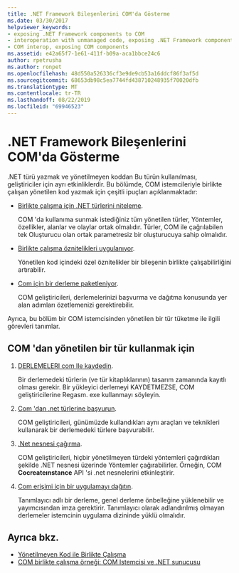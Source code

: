 ```yaml
---
title: .NET Framework Bileşenlerini COM'da Gösterme
ms.date: 03/30/2017
helpviewer_keywords:
- exposing .NET Framework components to COM
- interoperation with unmanaged code, exposing .NET Framework components
- COM interop, exposing COM components
ms.assetid: e42a65f7-1e61-411f-b09a-aca1bbce24c6
author: rpetrusha
ms.author: ronpet
ms.openlocfilehash: 48d550a526336cf3e9de9cb53a16ddcf86f3af5d
ms.sourcegitcommit: 68653db98c5ea7744fd438710248935f70020dfb
ms.translationtype: MT
ms.contentlocale: tr-TR
ms.lasthandoff: 08/22/2019
ms.locfileid: "69946523"
---
```

# <a name="exposing-net-framework-components-to-com"></a>.NET Framework Bileşenlerini COM'da Gösterme

.NET türü yazmak ve yönetilmeyen koddan Bu türün kullanılması, geliştiriciler için ayrı etkinliklerdir. Bu bölümde, COM istemcileriyle birlikte çalışan yönetilen kod yazmak için çeşitli ipuçları açıklanmaktadır:

- [Birlikte çalışma için .NET türlerini niteleme](../../standard/native-interop/qualify-net-types-for-interoperation.md).

     COM 'da kullanıma sunmak istediğiniz tüm yönetilen türler, Yöntemler, özellikler, alanlar ve olaylar ortak olmalıdır. Türler, COM ile çağrılabilen tek Oluşturucu olan ortak parametresiz bir oluşturucuya sahip olmalıdır.

- [Birlikte çalışma öznitelikleri uygulanıyor](../../standard/native-interop/apply-interop-attributes.md).

     Yönetilen kod içindeki özel öznitelikler bir bileşenin birlikte çalışabilirliğini artırabilir.

- [Com için bir derleme paketleniyor](../../../docs/framework/interop/packaging-an-assembly-for-com.md).

     COM geliştiricileri, derlemelerinizi başvurma ve dağıtma konusunda yer alan adımları özetlemenizi gerektirebilir.

 Ayrıca, bu bölüm bir COM istemcisinden yönetilen bir tür tüketme ile ilgili görevleri tanımlar.

## <a name="to-consume-a-managed-type-from-com"></a>COM 'dan yönetilen bir tür kullanmak için

1. [DERLEMELERI com Ile kaydedin](../../../docs/framework/interop/registering-assemblies-with-com.md).

     Bir derlemedeki türlerin (ve tür kitaplıklarının) tasarım zamanında kayıtlı olması gerekir. Bir yükleyici derlemeyi KAYDETMEZSE, COM geliştiricilerine Regasm. exe kullanmayı söyleyin.

2. [Com 'dan .net türlerine başvurun](../../../docs/framework/interop/how-to-reference-net-types-from-com.md).

     COM geliştiricileri, günümüzde kullandıkları aynı araçları ve teknikleri kullanarak bir derlemedeki türlere başvurabilir.

3. [.Net nesnesi çağırma](https://docs.microsoft.com/previous-versions/dotnet/netframework-4.0/8hw8h46b(v=vs.100)).

     COM geliştiricileri, hiçbir yönetilmeyen türdeki yöntemleri çağırdıkları şekilde .NET nesnesi üzerinde Yöntemler çağırabilirler. Örneğin, COM **Cocreateınstance** API 'si .net nesnelerini etkinleştirir.

4. [Com erişimi için bir uygulamayı dağıtın](https://docs.microsoft.com/previous-versions/dotnet/netframework-4.0/c2850st8(v=vs.100)).

     Tanımlayıcı adlı bir derleme, genel derleme önbelleğine yüklenebilir ve yayımcısından imza gerektirir. Tanımlayıcı olarak adlandırılmış olmayan derlemeler istemcinin uygulama dizininde yüklü olmalıdır.

## <a name="see-also"></a>Ayrıca bkz.

- [Yönetilmeyen Kod ile Birlikte Çalışma](../../../docs/framework/interop/index.md)
- [COM birlikte çalışma örneği: COM Istemcisi ve .NET sunucusu](../../../docs/framework/interop/com-interop-sample-com-client-and-net-server.md)
